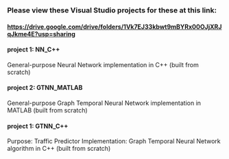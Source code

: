 ### Please view these Visual Studio projects for these at this link:
#### https://drive.google.com/drive/folders/1Vk7EJ33kbwt9mBYRx00OJjXRJqJkme4E?usp=sharing


#### project 1: NN_C++
General-purpose Neural Network implementation in C++ (built from scratch)

#### project 2: GTNN_MATLAB
General-purpose Graph Temporal Neural Network implementation in MATLAB (built from scratch)

#### project 1: GTNN_C++
Purpose: Traffic Predictor
Implementation: Graph Temporal Neural Network algorithm in C++ (built from scratch)
